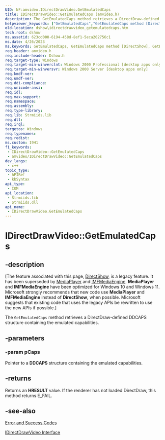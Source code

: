 ```yaml
---
UID: NF:amvideo.IDirectDrawVideo.GetEmulatedCaps
title: IDirectDrawVideo::GetEmulatedCaps (amvideo.h)
description: The GetEmulatedCaps method retrieves a DirectDraw-defined DDCAPS structure containing the emulated capabilities.
helpviewer_keywords: ["GetEmulatedCaps","GetEmulatedCaps method [DirectShow]","GetEmulatedCaps method [DirectShow]","IDirectDrawVideo interface","IDirectDrawVideo interface [DirectShow]","GetEmulatedCaps method","IDirectDrawVideo.GetEmulatedCaps","IDirectDrawVideo::GetEmulatedCaps","IDirectDrawVideoGetEmulatedCaps","amvideo/IDirectDrawVideo::GetEmulatedCaps","dshow.idirectdrawvideo_getemulatedcaps"]
old-location: dshow\idirectdrawvideo_getemulatedcaps.htm
tech.root: dshow
ms.assetid: 623cd000-6194-458d-8ef1-5eca202756c1
ms.date: 4/26/2023
ms.keywords: GetEmulatedCaps, GetEmulatedCaps method [DirectShow], GetEmulatedCaps method [DirectShow],IDirectDrawVideo interface, IDirectDrawVideo interface [DirectShow],GetEmulatedCaps method, IDirectDrawVideo.GetEmulatedCaps, IDirectDrawVideo::GetEmulatedCaps, IDirectDrawVideoGetEmulatedCaps, amvideo/IDirectDrawVideo::GetEmulatedCaps, dshow.idirectdrawvideo_getemulatedcaps
req.header: amvideo.h
req.include-header: Dshow.h
req.target-type: Windows
req.target-min-winverclnt: Windows 2000 Professional [desktop apps only]
req.target-min-winversvr: Windows 2000 Server [desktop apps only]
req.kmdf-ver: 
req.umdf-ver: 
req.ddi-compliance: 
req.unicode-ansi: 
req.idl: 
req.max-support: 
req.namespace: 
req.assembly: 
req.type-library: 
req.lib: Strmiids.lib
req.dll: 
req.irql: 
targetos: Windows
req.typenames: 
req.redist: 
ms.custom: 19H1
f1_keywords:
 - IDirectDrawVideo::GetEmulatedCaps
 - amvideo/IDirectDrawVideo::GetEmulatedCaps
dev_langs:
 - c++
topic_type:
 - APIRef
 - kbSyntax
api_type:
 - COM
api_location:
 - Strmiids.lib
 - Strmiids.dll
api_name:
 - IDirectDrawVideo.GetEmulatedCaps
---
```


# IDirectDrawVideo::GetEmulatedCaps


## -description

\[The feature associated with this page, [DirectShow](/windows/win32/directshow/directshow), is a legacy feature. It has been superseded by [MediaPlayer](/uwp/api/Windows.Media.Playback.MediaPlayer) and [IMFMediaEngine](/windows/win32/api/mfmediaengine/nn-mfmediaengine-imfmediaengine). **MediaPlayer** and **IMFMediaEngine** have been optimized for Windows 10 and Windows 11. Microsoft strongly recommends that new code use **MediaPlayer** and **IMFMediaEngine** instead of **DirectShow**, when possible. Microsoft suggests that existing code that uses the legacy APIs be rewritten to use the new APIs if possible.\]

The <code>GetEmulatedCaps</code> method retrieves a DirectDraw-defined DDCAPS structure containing the emulated capabilities.

## -parameters

### -param pCaps

Pointer to a <b>DDCAPS</b> structure containing the emulated capabilities.

## -returns

Returns an <b>HRESULT</b> value. If the renderer has not loaded DirectDraw, this method returns E_FAIL.

## -see-also

<a href="/windows/desktop/DirectShow/error-and-success-codes">Error and Success Codes</a>



<a href="/windows/desktop/api/amvideo/nn-amvideo-idirectdrawvideo">IDirectDrawVideo Interface</a>